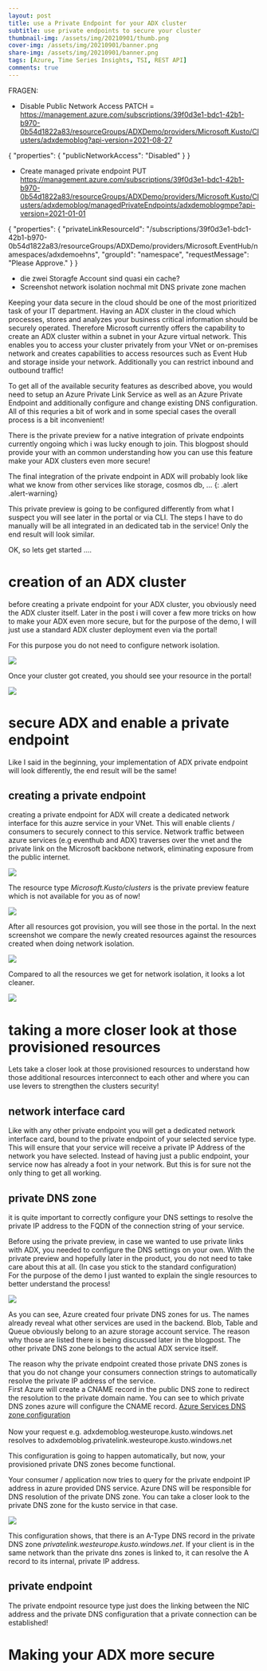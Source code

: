 ```yaml
---
layout: post
title: use a Private Endpoint for your ADX cluster
subtitle: use private endpoints to secure your cluster
thumbnail-img: /assets/img/20210901/thumb.png
cover-img: /assets/img/20210901/banner.png
share-img: /assets/img/20210901/banner.png
tags: [Azure, Time Series Insights, TSI, REST API]
comments: true
---
```



FRAGEN:


- Disable Public Network Access
PATCH = https://management.azure.com/subscriptions/39f0d3e1-bdc1-42b1-b970-0b54d1822a83/resourceGroups/ADXDemo/providers/Microsoft.Kusto/Clusters/adxdemoblog?api-version=2021-08-27

{
    "properties": {
        "publicNetworkAccess": "Disabled"
    }
}

- Create managed private endpoint
PUT https://management.azure.com/subscriptions/39f0d3e1-bdc1-42b1-b970-0b54d1822a83/resourceGroups/ADXDemo/providers/Microsoft.Kusto/Clusters/adxdemoblog/managedPrivateEndpoints/adxdemoblogmpe?api-version=2021-01-01

{
    "properties": {
        "privateLinkResourceId": "/subscriptions/39f0d3e1-bdc1-42b1-b970-0b54d1822a83/resourceGroups/ADXDemo/providers/Microsoft.EventHub/namespaces/adxdemoehns",
        "groupId": "namespace",
        "requestMessage": "Please Approve."
    }
}



- die zwei Storagfe Account sind quasi ein cache?
- Screenshot network isolation nochmal mit DNS private zone machen



Keeping your data secure in the cloud should be one of the most prioritized task of your IT department. Having an ADX cluster in the cloud which processes, stores and analyzes your business critical information should be securely operated. Therefore Microsoft currently offers the capability to create an ADX cluster within a subnet in your Azure virtual network. This enables you to access your cluster privately from your VNet or on-premises network and creates capabilities to access resources such as Event Hub and storage inside your network. Additionally you can restrict inbound and outbound traffic!

To get all of the available security features as described above, you would need to setup an Azure Private Link Service as well as an Azure Private Endpoint and additionally configure and change existing DNS configuration. All of this requries a bit of work and in some special cases the overall process is a bit inconvenient!

There is the private preview for a native integration of private endpoints currently ongoing which i was lucky enough to join. This blogpost should provide your with an common understanding how you can use this feature make your ADX clusters even more secure!

The final integration of the private endpoint in ADX will probably look like what we know from other services like storage, cosmos db, ... 
{: .alert .alert-warning}

This private preview is going to be configured differently from what I suspect you will see later in the portal or via CLI. The steps I have to do manually will be all integrated in an dedicated tab in the service! Only the end result will look similar. 

OK, so lets get started ....

# creation of an ADX cluster

before creating a private endpoint for your ADX cluster, you obviously need the ADX cluster itself. Later in the post i will cover a few more tricks on how to make your ADX even more secure, but for the purpose of the demo, I will just use a standard ADX cluster deployment even via the portal!

For this purpose you do not need to configure network isolation.

![](/assets/img/20210916/adxcreation.png) 

Once your cluster got created, you should see your resource in the portal!

![](/assets/img/20210916/adxcreation2.png)

# secure ADX and enable a private endpoint

Like I said in the beginning, your implementation of ADX private endpoint will look differently, the end result will be the same!

## creating a private endpoint

creating a private endpoint for ADX will create a dedicated network interface for this auzre service in your VNet. This will enable clients / consumers to securely connect to this service. Network traffic between azure services (e.g eventhub and ADX) traverses over the vnet and the private link on the Microsoft backbone network, eliminating exposure from the public internet.

![](/assets/img/20210916/peadx.png)

The resource type *Microsoft.Kusto/clusters* is the private preview feature which is not available for you as of now!

![](/assets/img/20210916/peadx2.png)

After all resources got provision, you will see those in the portal. In the next screenshot we compare the newly created resources against the resources created when doing network isolation.

![](/assets/img/20210916/adxpeenabled.png)

Compared to all the resources we get for network isolation, it looks a lot cleaner.

![](/assets/img/20210916/adxcomparenetworkisolation.png)

 # taking a more closer look at those provisioned resources

Lets take a closer look at those provisioned resources to understand how those additional resources interconnect to each other and where you can use levers to strengthen the clusters security!

## network interface card

Like with any other private endpoint you will get a dedicated network interface card, bound to the private endpoint of your selected service type. This will ensure that your service will receive a private IP Address of the network you have selected. Instead of having just a public endpoint, your service now has already a foot in your network. But this is for sure not the only thing to get all working.

## private DNS zone

it is quite important to correctly configure your DNS settings to resolve the private IP address to the FQDN of the connection string of your service.

Before using the private preview, in case we wanted to use private links with ADX, you needed to configure the DNS settings on your own. With the private preview and hopefully later in the product, you do not need to take care about this at all. (In case you stick to the standard configuration) 
<br>For the purpose of the demo I just wanted to explain the single resources to better understand the process!

![](/assets/img/20210916/dnszonesrg.png)

As you can see, Azure created four private DNS zones for us. The names already reveal what other services are used in the backend. Blob, Table and Queue obviously belong to an azure storage account service. The reason why those are listed there is being discussed later in the blogpost. The other private DNS zone belongs to the actual ADX service itself.

The reason why the private endpoint created those private DNS zones is that you do not change your consumers connection strings to automatically resolve the private IP address of the service.<br>
First Azure will create a CNAME record in the public DNS zone to redirect the resolution to the private domain name. You can see to which private DNS zones azure will configure the CNAME record.
[Azure Services DNS zone configuration](https://docs.microsoft.com/en-us/azure/private-link/private-endpoint-dns#azure-services-dns-zone-configuration)
<br>
<br>Now your request e.g. adxdemoblog.westeurope.kusto.windows.net resolves to adxdemoblog.privatelink.westeurope.kusto.windows.net

This configuration is going to happen automatically, but now, your provisioned private DNS zones become functional. 

Your consumer / application now tries to query for the private endpoint IP address in azure provided DNS service. Azure DNS will be responsible for DNS resolution of the private DNS zone. You can take a closer look to the private DNS zone for the kusto service in that case.

![](/assets/img/20210916/pdnszadx.png)


This configuration shows, that there is an A-Type DNS record in the private DNS zone *privatelink.westeurope.kusto.windows.net*. If your client is in the same network than the private dns zones is linked to, it can resolve the A record to its internal, private IP address.

## private endpoint

The private endpoint resource type just does the linking between the NIC address and the private DNS configuration that a private connection can be established!

# Making your ADX more secure







